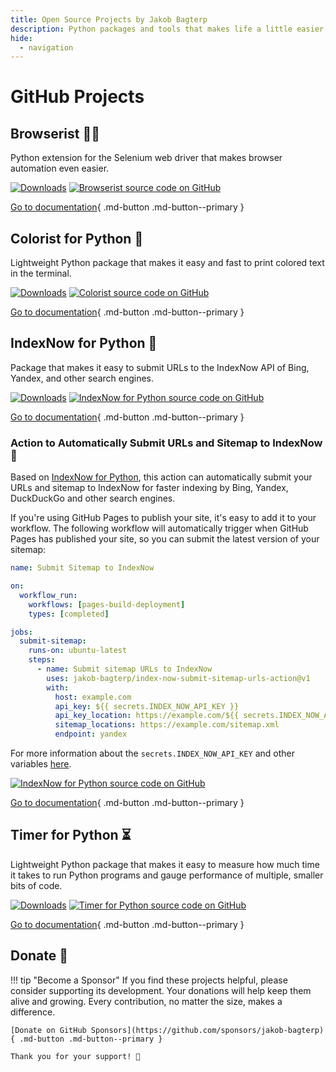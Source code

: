 ```yaml
---
title: Open Source Projects by Jakob Bagterp
description: Python packages and tools that makes life a little easier. Get access to the source code and documentation for each project here.
hide:
  - navigation
---
```


# GitHub Projects
## Browserist 👨‍💻
Python extension for the Selenium web driver that makes browser automation even easier.

[![Downloads](https://static.pepy.tech/badge/browserist)](https://pepy.tech/project/browserist)
[![Browserist source code on GitHub](https://img.shields.io/static/v1?label=GitHub&message=source%20code&logo=github&color=teal&link=https%3A%2F%2Fgithub.com%2Fjakob-bagterp%2Fbrowserist)](https://github.com/jakob-bagterp/browserist/)

[Go to documentation](https://jakob-bagterp.github.io/browserist/){ .md-button .md-button--primary }

## Colorist for Python 🌈
Lightweight Python package that makes it easy and fast to print colored text in the terminal.

[![Downloads](https://static.pepy.tech/badge/colorist)](https://pepy.tech/project/colorist)
[![Colorist source code on GitHub](https://img.shields.io/static/v1?label=GitHub&message=source%20code&logo=github&color=teal&link=https%3A%2F%2Fgithub.com%2Fjakob-bagterp%2Fcolorist-for-python)](https://github.com/jakob-bagterp/colorist-for-python/)

[Go to documentation](https://jakob-bagterp.github.io/colorist-for-python/){ .md-button .md-button--primary }

## IndexNow for Python 🔎
Package that makes it easy to submit URLs to the IndexNow API of Bing, Yandex, and other search engines.

[![Downloads](https://static.pepy.tech/badge/index-now-for-python)](https://pepy.tech/project/index-now-for-python)
[![IndexNow for Python source code on GitHub](https://img.shields.io/static/v1?label=GitHub&message=source%20code&logo=github&color=teal&link=https%3A%2F%2Fgithub.com%2Fjakob-bagterp%2Findex-now-for-python)](https://github.com/jakob-bagterp/index-now-for-python/)

[Go to documentation](https://jakob-bagterp.github.io/index-now-for-python/){ .md-button .md-button--primary }

### Action to Automatically Submit URLs and Sitemap to IndexNow 🤖
Based on [IndexNow for Python](https://jakob-bagterp.github.io/index-now-for-python/), this action can automatically submit your URLs and sitemap to IndexNow for faster indexing by Bing, Yandex, DuckDuckGo and other search engines.

If you're using GitHub Pages to publish your site, it's easy to add it to your workflow. The following workflow will automatically trigger when GitHub Pages has published your site, so you can submit the latest version of your sitemap:

```yaml linenums="1" title=".github/workflows/submit_sitemap_to_index_now.yml"
name: Submit Sitemap to IndexNow

on:
  workflow_run:
    workflows: [pages-build-deployment]
    types: [completed]

jobs:
  submit-sitemap:
    runs-on: ubuntu-latest
    steps:
      - name: Submit sitemap URLs to IndexNow
        uses: jakob-bagterp/index-now-submit-sitemap-urls-action@v1
        with:
          host: example.com
          api_key: ${{ secrets.INDEX_NOW_API_KEY }}
          api_key_location: https://example.com/${{ secrets.INDEX_NOW_API_KEY }}.txt
          sitemap_locations: https://example.com/sitemap.xml
          endpoint: yandex
```

For more information about the `secrets.INDEX_NOW_API_KEY` and other variables [here](https://jakob-bagterp.github.io/index-now-for-python/user-guide/github-actions/automated-workflows/).

[![IndexNow for Python source code on GitHub](https://img.shields.io/static/v1?label=GitHub&message=source%20code&logo=github&color=teal&link=https%3A%2F%2Fgithub.com%2Fjakob-bagterp%2Findex-now-submit-sitemap-urls-action)](https://github.com/jakob-bagterp/index-now-submit-sitemap-urls-action/)

[Go to documentation](https://jakob-bagterp.github.io/index-now-submit-sitemap-urls-action/){ .md-button .md-button--primary }

## Timer for Python ⏳
Lightweight Python package that makes it easy to measure how much time it takes to run Python programs and gauge performance of multiple, smaller bits of code.

[![Downloads](https://static.pepy.tech/badge/timer-for-python)](https://pepy.tech/project/timer-for-python)
[![Timer for Python source code on GitHub](https://img.shields.io/static/v1?label=GitHub&message=source%20code&logo=github&color=teal&link=https%3A%2F%2Fgithub.com%2Fjakob-bagterp%2Ftimer-for-python)](https://github.com/jakob-bagterp/timer-for-python/)

[Go to documentation](https://jakob-bagterp.github.io/timer-for-python/){ .md-button .md-button--primary }

## Donate 🏅
!!! tip "Become a Sponsor"
    If you find these projects helpful, please consider supporting its development. Your donations will help keep them alive and growing. Every contribution, no matter the size, makes a difference.

    [Donate on GitHub Sponsors](https://github.com/sponsors/jakob-bagterp){ .md-button .md-button--primary }

    Thank you for your support! 🙌
